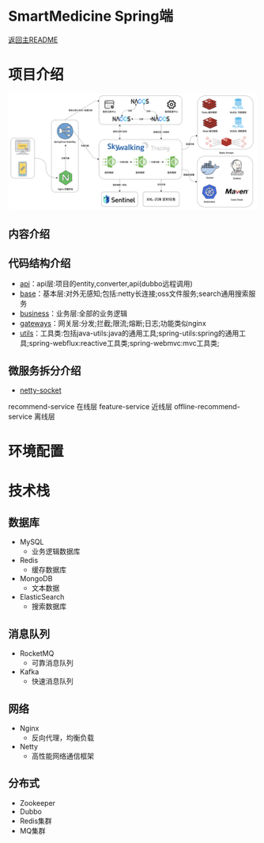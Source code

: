 **SmartMedicine Spring端**
=============

[返回主README](../README.md)

# 项目介绍

![后端架构](../assets/后端架构.png)

## 内容介绍

## 代码结构介绍
* [api](api)：api层:项目的entity,converter,api(dubbo远程调用)
* [base](base)：基本层:对外无感知;包括:netty长连接;oss文件服务;search通用搜索服务
* [business](business)：业务层:全部的业务逻辑
* [gateways](gateways)：网关层:分发;拦截;限流;熔断;日志;功能类似nginx
* [utils](utils)：工具类:包括java-utils:java的通用工具;spring-utils:spring的通用工具;spring-webflux:reactive工具类;spring-webmvc:mvc工具类;


## 微服务拆分介绍
* [netty-socket](base/netty-socket)

recommend-service
  在线层
feature-service
  近线层
offline-recommend-service
  离线层

# 环境配置

# 技术栈
## 数据库
* MySQL
  * 业务逻辑数据库
* Redis
  * 缓存数据库
* MongoDB
  * 文本数据
* ElasticSearch
  * 搜索数据库

## 消息队列
* RocketMQ
  * 可靠消息队列
* Kafka
  * 快速消息队列

## 网络
* Nginx
  * 反向代理，均衡负载
* Netty
  * 高性能网络通信框架

## 分布式
* Zookeeper
* Dubbo
* Redis集群
* MQ集群
